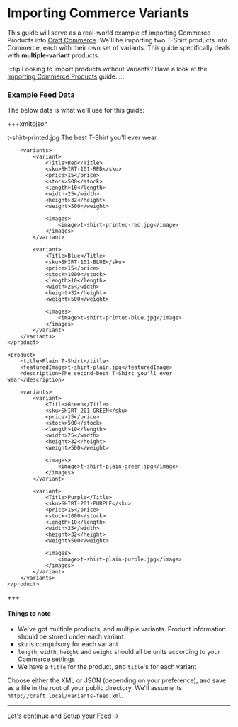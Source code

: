 # Importing Commerce Variants

This guide will serve as a real-world example of importing Commerce Products into [Craft Commerce](http://craftcommerce.com). We'll be importing two T-Shirt products into Commerce, each with their own set of variants. This guide specifically deals with **multiple-variant** products.

:::tip
Looking to import products without Variants? Have a look at the [Importing Commerce Products](docs:guides/importing-commerce-products) guide.
:::

### Example Feed Data

The below data is what we'll use for this guide:

+++xmltojson
<?xml version="1.0" encoding="UTF-8"?>
<products>
    <product>
        <title>Printed T-Shirt</title>
        <featuredImage>t-shirt-printed.jpg</featuredImage>
        <description>The best T-Shirt you'll ever wear</description>

        <variants>
            <variant>
                <Title>Red</Title>
                <sku>SHIRT-101-RED</sku>
                <price>15</price>
                <stock>500</stock>
                <length>10</length>
                <width>25</width>
                <height>32</height>
                <weight>500</weight>

                <images>
                    <image>t-shirt-printed-red.jpg</image>
                </images>
            </variant>

            <variant>
                <Title>Blue</Title>
                <sku>SHIRT-101-BLUE</sku>
                <price>15</price>
                <stock>1000</stock>
                <length>10</length>
                <width>25</width>
                <height>32</height>
                <weight>500</weight>
                
                <images>
                    <image>t-shirt-printed-blue.jpg</image>
                </images>
            </variant>
        </variants>
    </product>

    <product>
        <title>Plain T-Shirt</title>
        <featuredImage>t-shirt-plain.jpg</featuredImage>
        <description>The second-best T-Shirt you'll ever wear</description>

        <variants>
            <variant>
                <Title>Green</Title>
                <sku>SHIRT-201-GREEN</sku>
                <price>15</price>
                <stock>500</stock>
                <length>10</length>
                <width>25</width>
                <height>32</height>
                <weight>500</weight>
                
                <images>
                    <image>t-shirt-plain-green.jpg</image>
                </images>
            </variant>

            <variant>
                <Title>Purple</Title>
                <sku>SHIRT-201-PURPLE</sku>
                <price>15</price>
                <stock>1000</stock>
                <length>10</length>
                <width>25</width>
                <height>32</height>
                <weight>500</weight>
                
                <images>
                    <image>t-shirt-plain-purple.jpg</image>
                </images>
            </variant>
        </variants>
    </product>
</products>
+++

#### Things to note

- We've got multiple products, and multiple variants. Product information should be stored under each variant.
- `sku` is compulsory for each variant
- `length`, `width`, `height` and `weight` should all be units according to your Commerce settings
- We have a `title` for the product, and `title`'s for each variant

Choose either the XML or JSON (depending on your preference), and save as a file in the root of your public directory. We'll assume its `http://craft.local/variants-feed.xml`.

* * *

Let's continue and [Setup your Feed →](docs:guides/importing-commerce-variants/setup-your-feed)
